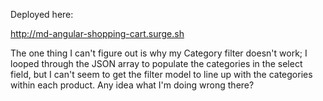 Deployed here:

http://md-angular-shopping-cart.surge.sh

The one thing I can't figure out is why my Category filter doesn't work; I looped through the JSON array to populate the categories in the select field, but I can't seem to get the filter model to line up with the categories within each product. Any idea what I'm doing wrong there?
